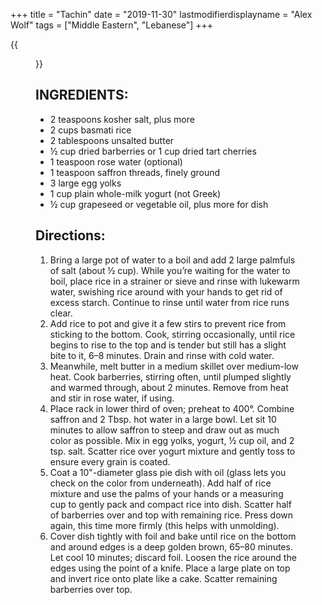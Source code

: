 +++
title = "Tachin"
date = "2019-11-30"
lastmodifierdisplayname = "Alex Wolf"
tags = ["Middle Eastern", "Lebanese"]
+++

{{<figure src="/images/crunchy-baked-saffron-rice-with-barberries.jpg">}}

## INGREDIENTS:

* 2 teaspoons kosher salt, plus more
* 2 cups basmati rice
* 2 tablespoons unsalted butter
* ½ cup dried barberries or 1 cup dried tart cherries
* 1 teaspoon rose water (optional)
* 1 teaspoon saffron threads, finely ground
* 3 large egg yolks
* 1 cup plain whole-milk yogurt (not Greek)
* ½ cup grapeseed or vegetable oil, plus more for dish

## Directions: 

1. Bring a large pot of water to a boil and add 2 large palmfuls of salt (about ½ cup). While you’re waiting for the water to boil, place rice in a strainer or sieve and rinse with lukewarm water, swishing rice around with your hands to get rid of excess starch. Continue to rinse until water from rice runs clear.
2. Add rice to pot and give it a few stirs to prevent rice from sticking to the bottom. Cook, stirring occasionally, until rice begins to rise to the top and is tender but still has a slight bite to it, 6–8 minutes. Drain and rinse with cold water.
3. Meanwhile, melt butter in a medium skillet over medium-low heat. Cook barberries, stirring often, until plumped slightly and warmed through, about 2 minutes. Remove from heat and stir in rose water, if using.
4. Place rack in lower third of oven; preheat to 400°. Combine saffron and 2 Tbsp. hot water in a large bowl. Let sit 10 minutes to allow saffron to steep and draw out as much color as possible. Mix in egg yolks, yogurt, ½ cup oil, and 2 tsp. salt. Scatter rice over yogurt mixture and gently toss to ensure every grain is coated.
5. Coat a 10"-diameter glass pie dish with oil (glass lets you check on the color from underneath). Add half of rice mixture and use the palms of your hands or a measuring cup to gently pack and compact rice into dish. Scatter half of barberries over and top with remaining rice. Press down again, this time more firmly (this helps with unmolding).
6. Cover dish tightly with foil and bake until rice on the bottom and around edges is a deep golden brown, 65–80 minutes. Let cool 10 minutes; discard foil. Loosen the rice around the edges using the point of a knife. Place a large plate on top and invert rice onto plate like a cake. Scatter remaining barberries over top.